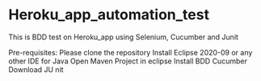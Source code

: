 # Heroku_app_automation_test
This is BDD test on Heroku_app using Selenium, Cucumber and Junit


Pre-requisites:
Please clone the repository
Install Eclipse 2020-09 or any other IDE for Java
Open Maven Project in eclipse
Install BDD Cucumber
Download JU nit

